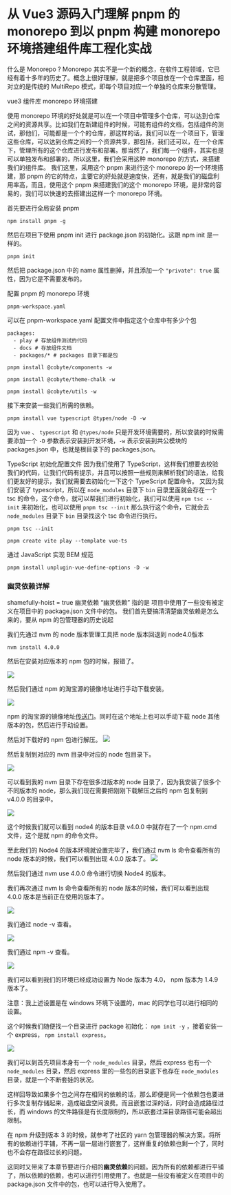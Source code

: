 # 从 Vue3 源码入门理解 pnpm 的 monorepo 到以 pnpm 构建 monorepo 环境搭建组件库工程化实战

什么是 Monorepo ?
Monorepo 其实不是一个新的概念，在软件工程领域，它已经有着十多年的历史了。概念上很好理解，就是把多个项目放在一个仓库里面，相对立的是传统的 MultiRepo 模式，即每个项目对应一个单独的仓库来分散管理。

vue3 组件库 monorepo 环境搭建


使用 monorepo 环境的好处就是可以在一个项目中管理多个仓库，可以达到仓库之间的资源共享。比如我们在新建组件的时候，可能有组件的文档，包括组件的测试，那他们，可能都是一个个的仓库，那这样的话，我们可以在一个项目下，管理这些仓库，可以达到仓库之间的一个资源共享，那包括，我们还可以，在一个仓库下，管理所有的这个仓库进行发布和部署。那当然了，我们每一个组件，其实也是可以单独发布和部署的，所以这里，我们会采用这种 monorepo 的方式，来搭建我们的组件库。
我们这里，采用这个 pnpm 来进行这个 monorepo 的一个环境搭建，那 pnpm 的它的特点，主要它的好处就是速度快，还有，就是我们的磁盘利用率高，而且，使用这个 pnpm 来搭建我们的这个 monorepo 环境，是非常的容易的，我们可以快速的去搭建出这样一个 monorepo 环境。


首先要进行全局安装 pnpm
```
npm install pnpm -g
```

然后在项目下使用 pnpm init 进行 package.json 的初始化。这跟 npm init 是一样的。
```
pnpm init
```
然后把 package.json 中的 name 属性删掉，并且添加一个 `"private": true` 属性，因为它是不需要发布的。


配置 pnpm 的 monorepo 环境

```
pnpm-workspace.yaml
```
可以在 pnpm-workspace.yaml 配置文件中指定这个仓库中有多少个包

```
packages:
  - play # 存放组件测试的代码
  - docs # 存放组件文档
  - packages/* # packages 目录下都是包
```


```
pnpm install @cobyte/components -w

pnpm install @cobyte/theme-chalk -w

pnpm install @cobyte/utils -w
```

接下来安装一些我们所需的依赖。

```
pnpm install vue typescript @types/node -D -w
```
因为 `vue` 、 `typescript` 和 `@types/node`  只是开发环境需要的，所以安装的时候需要添加一个 `-D` 参数表示安装到开发环境，`-w` 表示安装到共公模块的 packages.json 中，也就是根目录下的 packages.json。

TypeScript 初始化配置文件
因为我们使用了 TypeScript，这样我们想要去校验我们的代码，让我们代码有提示，并且可以按照一些规则来解析我们的语法，给我们更友好的提示，我们就需要去初始化一下这个 TypeScript 配置命令。
又因为我们安装了 typescript，所以在 `node_modules` 目录下 `bin` 目录里面就会存在一个 tsc 的命令，这个命令，就可以帮我们进行初始化，我们可以使用 `npm tsc --init` 来初始化，也可以使用 `pnpm tsc --init` 那么执行这个命令，它就会去 `node_modules` 目录下 `bin` 目录找这个 tsc 命令进行执行。

```
pnpm tsc --init
```


```
pnpm create vite play --template vue-ts
```

通过 JavaScript 实现 BEM 规范


```
pnpm install unplugin-vue-define-options -D -w
```

### 幽灵依赖详解

shamefully-hoist = true 幽灵依赖
“幽灵依赖” 指的是 项目中使用了一些没有被定义在项目中的 package.json 文件中的包。
我们首先要搞清清楚幽灵依赖是怎么来的，要从 npm 的包管理器的历史说起

我们先通过 nvm 的 node 版本管理工具把 node 版本回退到 node4.0版本
```
nvm install 4.0.0
```
然后在安装对应版本的 npm 包的时候，报错了。

![](./md/npm-install-error.png)

然后我们通过 npm 的淘宝源的镜像地址进行手动下载安装。

 ![](./md/npm-taobao.png)

 npm 的淘宝源的镜像地址[传送门](https://registry.npmmirror.com/binary.html?path=node/npm/)。同时在这个地址上也可以手动下载 node 其他版本的包，然后进行手动设置。

然后对下载好的 npm 包进行解压。
 ![](./md/unzip.png)

然后复制到对应的 nvm 目录中对应的 node 包目录下。

 ![](./md/nvm-dir.png)

可以看到我的 nvm 目录下存在很多过版本的 node 目录了，因为我安装了很多个不同版本的 node，那么我们现在需要把刚刚下载解压之后的 npm 包复制到 v4.0.0 的目录中。

 ![](./md/npm-cmd.png)

这个时候我们就可以看到 node4 的版本目录 v4.0.0 中就存在了一个 npm.cmd 文件，这个是就 npm 的命令文件。

至此我们的 Node4 的版本环境就设置完毕了，我们通过 nvm ls 命令查看所有的 node 版本的时候，我们可以看到出现 4.0.0 版本了。
 ![](./md/nvm-ls.png)

然后我们通过 nvm use 4.0.0 命令进行切换 Node4 的版本。

我们再次通过 nvm ls 命令查看所有的 node 版本的时候，我们可以看到出现 4.0.0 版本是当前正在使用的版本了。

 ![](./md/nvm-dir2.png)

我们通过 node -v 查看。

 ![](./md/node-v.png)

我们通过 npm -v 查看。

 ![](./md/npm-v.png)

 我们可以看到我们的环境已经成功设置为 Node 版本为 4.0， npm 版本为 1.4.9 版本了。

注意：我上述设置是在 windows 环境下设置的，mac 的同学也可以进行相同的设置。

这个时候我们随便找一个目录进行 package 初始化： `npm init -y` ，接着安装一个 express， `npm install express`。

 ![](./md/node_modules.png)

我们可以到首先项目本身有一个 `node_modules` 目录，然后 express 也有一个 `node_modules` 目录，然后 express 里的一些包的目录底下也存在 `node_modules` 目录，就是一个不断套娃的状况。

这样回导致如果多个包之间存在相同的依赖的话，那么即便是同一个依赖包也要进行多次复制存储起来，造成磁盘空间浪费。而且嵌套过深的话，同时会造成路径过长，而 windows 的文件路径是有长度限制的，所以嵌套过深目录路径可能会超出限制。

在 npm 升级到版本 3 的时候，就参考了社区的 yarn 包管理器的解决方案。将所有的依赖进行平铺，不再一层一层进行嵌套了，这样重复的依赖也剩一个了，同时也不会存在路径过长的问题。

这同时又带来了本章节要进行介绍的**幽灵依赖**的问题。因为所有的依赖都进行平铺了，所以依赖的依赖，也可以进行引用使用了。也就是一些没有被定义在项目中的 package.json 文件中的包，也可以进行导入使用了。